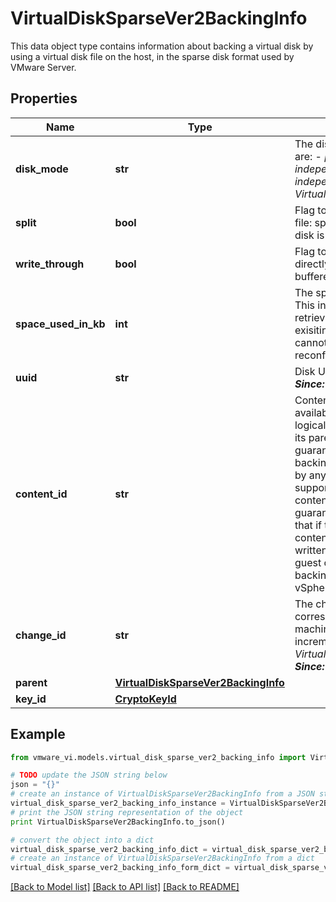 # VirtualDiskSparseVer2BackingInfo

This data object type contains information about backing a virtual disk by using a virtual disk file on the host, in the sparse disk format used by VMware Server. 

## Properties
Name | Type | Description | Notes
------------ | ------------- | ------------- | -------------
**disk_mode** | **str** | The disk persistence mode.  Valid modes are: - *persistent* - *independent_persistent* - *independent_nonpersistent*    See also *VirtualDiskMode_enum*.  | 
**split** | **bool** | Flag to indicate the type of virtual disk file: split or monolithic.  If true, the virtual disk is stored in multiple files, each 2GB.  | [optional] 
**write_through** | **bool** | Flag to indicate whether writes should go directly to the file system or should be buffered.  | [optional] 
**space_used_in_kb** | **int** | The space in use for this sparse disk.  This information is provided when retrieving configuration information for an exisiting virtual machine. The client cannot modify this information using reconfigure on a virtual machine.  | [optional] 
**uuid** | **str** | Disk UUID for the virtual disk, if available.  ***Since:*** VI API 2.5  | [optional] 
**content_id** | **str** | Content ID of the virtual disk file, if available.  A content ID indicates the logical contents of the disk backing and its parents.  This property is only guaranteed to be up to date if this disk backing is not currently being written to by any virtual machine.  The only supported operation is comparing if two content IDs are equal or not. The guarantee provided by the content ID is that if two disk backings have the same content ID and are not currently being written to, then reads issued from the guest operating system to those disk backings will return the same data.  ***Since:*** vSphere API 4.0  | [optional] 
**change_id** | **str** | The change ID of the virtual disk for the corresponding snapshot or virtual machine.  This can be used to track incremental changes to a virtual disk. See *VirtualMachine.QueryChangedDiskAreas*.  ***Since:*** vSphere API 4.0  | [optional] 
**parent** | [**VirtualDiskSparseVer2BackingInfo**](VirtualDiskSparseVer2BackingInfo.md) |  | [optional] 
**key_id** | [**CryptoKeyId**](CryptoKeyId.md) |  | [optional] 

## Example

```python
from vmware_vi.models.virtual_disk_sparse_ver2_backing_info import VirtualDiskSparseVer2BackingInfo

# TODO update the JSON string below
json = "{}"
# create an instance of VirtualDiskSparseVer2BackingInfo from a JSON string
virtual_disk_sparse_ver2_backing_info_instance = VirtualDiskSparseVer2BackingInfo.from_json(json)
# print the JSON string representation of the object
print VirtualDiskSparseVer2BackingInfo.to_json()

# convert the object into a dict
virtual_disk_sparse_ver2_backing_info_dict = virtual_disk_sparse_ver2_backing_info_instance.to_dict()
# create an instance of VirtualDiskSparseVer2BackingInfo from a dict
virtual_disk_sparse_ver2_backing_info_form_dict = virtual_disk_sparse_ver2_backing_info.from_dict(virtual_disk_sparse_ver2_backing_info_dict)
```
[[Back to Model list]](../README.md#documentation-for-models) [[Back to API list]](../README.md#documentation-for-api-endpoints) [[Back to README]](../README.md)


